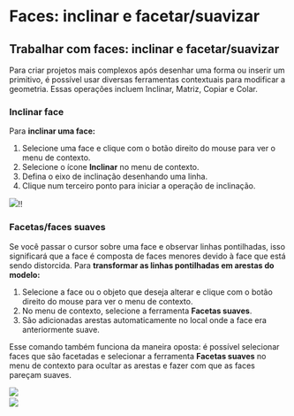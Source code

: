 # Faces: inclinar e facetar/suavizar

## Trabalhar com faces: inclinar e facetar/suavizar

Para criar projetos mais complexos após desenhar uma forma ou inserir um primitivo, é possível usar diversas ferramentas contextuais para modificar a geometria. Essas operações incluem Inclinar, Matriz, Copiar e Colar.

### Inclinar face

Para **inclinar uma face:**

1. Selecione uma face e clique com o botão direito do mouse para ver o menu de contexto.&#x20;
2. Selecione o ícone **Inclinar** no menu de contexto.
3. Defina o eixo de inclinação desenhando uma linha.&#x20;
4. Clique num terceiro ponto para iniciar a operação de inclinação.

![](<../.gitbook/assets/tilt\_face (1).png>)\![](../.gitbook/assets/tilt2.png)\![](../.gitbook/assets/tilt3.png)

### Facetas/faces suaves

Se você passar o cursor sobre uma face e observar linhas pontilhadas, isso significará que a face é composta de faces menores devido à face que está sendo distorcida. Para **transformar as linhas pontilhadas em arestas do modelo:**

1. Selecione a face ou o objeto que deseja alterar e clique com o botão direito do mouse para ver o menu de contexto.&#x20;
2. No menu de contexto, selecione a ferramenta **Facetas suaves**.&#x20;
3. São adicionadas arestas automaticamente no local onde a face era anteriormente suave.&#x20;

Esse comando também funciona da maneira oposta: é possível selecionar faces que são facetadas e selecionar a ferramenta **Facetas suaves** no menu de contexto para ocultar as arestas e fazer com que as faces pareçam suaves.

![](../.gitbook/assets/smooth\_face.png)\
![](../.gitbook/assets/smoothed\_face.png)
